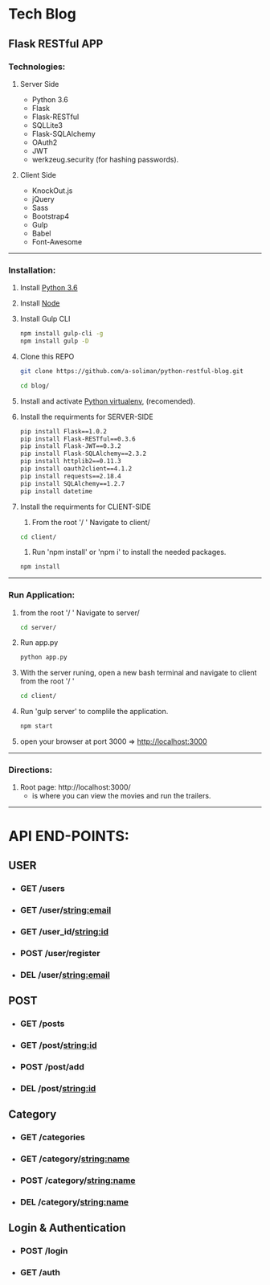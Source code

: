 # Tech Blog
## Flask RESTful APP

### Technologies:
1. Server Side
    - Python 3.6
    - Flask
    - Flask-RESTful
    - SQLLite3
    - Flask-SQLAlchemy
    - OAuth2
    - JWT
    - werkzeug.security (for hashing passwords).

1. Client Side
    - KnockOut.js
    - jQuery
    - Sass
    - Bootstrap4
    - Gulp
    - Babel
    - Font-Awesome

----
### Installation:
1. Install [Python 3.6](https://www.python.org/downloads/)
1. Install [Node](https://nodejs.org/en/)
1. Install Gulp CLI
    ```bash
    npm install gulp-cli -g
    npm install gulp -D
    ```
1. Clone this REPO
    ```bash
    git clone https://github.com/a-soliman/python-restful-blog.git
    ```
    ```bash
    cd blog/
    ```
1. Install and activate [Python virtualenv](https://virtualenv.pypa.io/en/stable/), (recomended).
1. Install the requirments for SERVER-SIDE
    ```bash
    pip install Flask==1.0.2
    pip install Flask-RESTful==0.3.6
    pip install Flask-JWT==0.3.2
    pip install Flask-SQLAlchemy==2.3.2
    pip install httplib2==0.11.3
    pip install oauth2client==4.1.2
    pip install requests==2.18.4
    pip install SQLAlchemy==1.2.7
    pip install datetime
    ```

1. Install the requirments for CLIENT-SIDE
    1. From the root '/ ' Navigate to client/
    ```bash
    cd client/
    ```

    1. Run 'npm install' or 'npm i' to install the needed packages.
    ```bash
    npm install
    ```
----
### Run Application:
1. from the root '/ ' Navigate to server/
    ```bash
    cd server/
    ```
1. Run app.py
    ```bash
    python app.py
    ```
1. With the server runing, open a new bash terminal and navigate to client from the root '/ '
    ```bash
    cd client/
    ```

1. Run 'gulp server' to complile the application.

    ```bash
    npm start
    ```

1. open your browser at port 3000 => [http://localhost:3000](http://localhost:3000)

----
### Directions:
1. Root page: http://localhost:3000/ 
    - is where you can view the movies and run the trailers.

----
# API END-POINTS:
## USER
- ### GET /users
- ### GET /user/<string:email>
- ### GET /user_id/<string:id>
- ### POST /user/register
- ### DEL /user/<string:email>
## POST
- ### GET /posts
- ### GET /post/<string:id>
- ### POST /post/add
- ### DEL /post/<string:id>

## Category
- ### GET /categories
- ### GET /category/<string:name>
- ### POST /category/<string:name>
- ### DEL /category/<string:name>

## Login & Authentication
- ### POST /login
- ### GET /auth